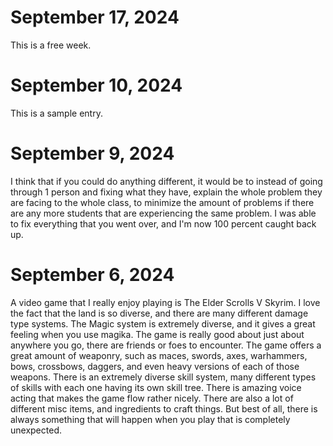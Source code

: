 # September 17, 2024

This is a free week.

# September 10, 2024

This is a sample entry.

# September 9, 2024

I think that if you could do anything different, it would be to instead of going through 1 person and fixing what they have, explain the whole problem they are facing to the whole class, to minimize the amount of problems if there are any more students that are experiencing the same problem.
I was able to fix everything that you went over, and I'm now 100 percent caught back up.

# September 6, 2024

A video game that I really enjoy playing is The Elder Scrolls V Skyrim. 
I love the fact that the land is so diverse, and there are many different damage type systems.
The Magic system is extremely diverse, and it gives a great feeling when you use magika.
The game is really good about just about anywhere you go, there are friends or foes to encounter.
The game offers a great amount of weaponry, such as maces, swords, axes, warhammers, bows, crossbows, daggers, and even heavy versions of each of those weapons.
There is an extremely diverse skill system, many different types of skills with each one having its own skill tree.
There is amazing voice acting that makes the game flow rather nicely.
There are also a lot of different misc items, and ingredients to craft things.
But best of all, there is always something that will happen when you play that is completely unexpected.
